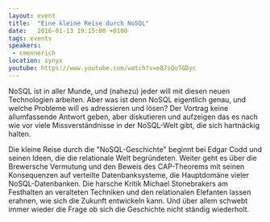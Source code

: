 ```yaml
---
layout: event
title:  "Eine kleine Reise durch NoSQL"
date:   2016-01-13 19:15:00 +0100
tags: events
speakers: 
 - cmennerich
location: synyx
youtube: https://www.youtube.com/watch?v=e87sQo7GDyc
---
```


NoSQL ist in aller Munde, und (nahezu) jeder will mit diesen neuen Technologien arbeiten. Aber was ist denn NoSQL eigentlich genau, und welche Probleme will es adressieren und lösen? Der Vortrag keine allumfassende Antwort geben, aber diskutieren und aufzeigen das es nach wie vor viele Missverständnisse in der NoSQL-Welt gibt, die sich hartnäckig halten.

Die kleine Reise durch die "NoSQL-Geschichte" beginnt bei Edgar Codd und seinen Ideen, die die relationale Welt begründeten. Weiter geht es über die Brewersche Vermutung und den Beweis des CAP-Theorems mit seinen Konsequenzen auf verteilte Datenbanksysteme, die Hauptdomäne vieler NoSQL-Datenbanken. Die harsche Kritik Michael Stonebrakers am Festhalten an veralteten Techniken und den relationalen Elefanten lassen erahnen, wie sich die Zukunft entwickeln kann. Und über allem schwebt immer wieder die Frage ob sich die Geschichte nicht ständig wiederholt.
